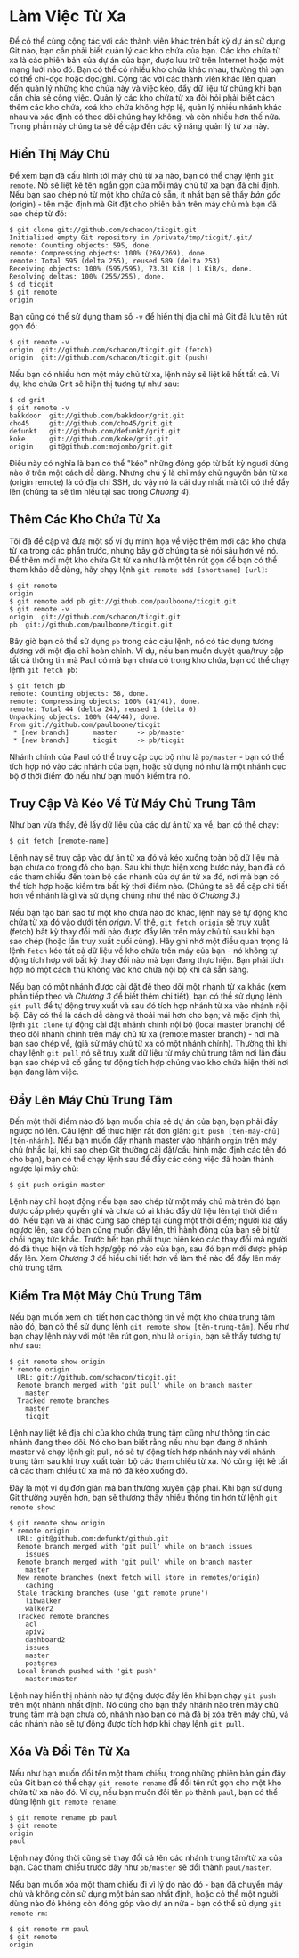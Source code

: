 # Làm Việc Từ Xa

Để có thể cùng cộng tác với các thành viên khác trên bất kỳ dự án sử dụng Git nào, bạn cần phải biết quản lý các kho chứa của bạn. Các kho chứa từ xa là các phiên bản của dự án của bạn, đuợc lưu trữ trên Internet hoặc một mạng luới nào đó. Bạn có thể có nhiều kho chứa khác nhau, thưòng thì bạn có thể chỉ-đọc hoặc đọc/ghi. Cộng tác với các thành viên khác liên quan đến quản lý những kho chứa này và việc kéo, đẩy dữ liệu từ chúng khi bạn cần chia sẻ công việc. Quản lý các kho chứa từ xa đòi hỏi phải biết cách thêm các kho chứa, xoá kho chứa không hợp lệ, quản lý nhiều nhánh khác nhau và xác định có theo dõi chúng hay không, và còn nhiều hơn thế nữa. Trong phần này chúng ta sẽ đề cập đến các kỹ năng quản lý từ xa này.

## Hiển Thị Máy Chủ

Để xem bạn đã cấu hình tới máy chủ từ xa nào, bạn có thể chạy lệnh `git remote`. Nó sẽ liệt kê tên ngắn gọn của mỗi máy chủ từ xa bạn đã chỉ định. 
Nếu bạn sao chép nó từ một kho chứa có sẵn, ít nhất bạn sẽ thấy *bản gốc* (origin) - tên mặc định mà Git đặt cho phiên bản trên máy chủ mà bạn đã sao chép từ đó:

	$ git clone git://github.com/schacon/ticgit.git
	Initialized empty Git repository in /private/tmp/ticgit/.git/
	remote: Counting objects: 595, done.
	remote: Compressing objects: 100% (269/269), done.
	remote: Total 595 (delta 255), reused 589 (delta 253)
	Receiving objects: 100% (595/595), 73.31 KiB | 1 KiB/s, done.
	Resolving deltas: 100% (255/255), done.
	$ cd ticgit
	$ git remote
	origin

Bạn cũng có thể sử dụng tham số `-v` để hiển thị địa chỉ mà Git đã lưu tên rút gọn đó:  

	$ git remote -v
	origin  git://github.com/schacon/ticgit.git (fetch)
	origin  git://github.com/schacon/ticgit.git (push)

Nếu bạn có nhiều hơn một máy chủ từ xa, lệnh này sẽ liệt kê hết tất cả. Ví dụ, kho chứa Grit sẽ hiện thị tuơng tự như sau:

	$ cd grit
	$ git remote -v
	bakkdoor  git://github.com/bakkdoor/grit.git
	cho45     git://github.com/cho45/grit.git
	defunkt   git://github.com/defunkt/grit.git
	koke      git://github.com/koke/grit.git
	origin    git@github.com:mojombo/grit.git

Điều này có nghĩa là bạn có thể "kéo" những đóng góp từ bất kỳ nguời dùng nào ở trên một cách dễ dàng. Nhưng chú ý là chỉ máy chủ nguyên bản từ xa (origin remote) là có địa chỉ SSH, do vậy nó là cái duy nhất mà tôi có thể đẩy lên (chúng ta sẽ tìm hiều tại sao trong *Chuơng 4*).

## Thêm Các Kho Chứa Từ Xa

Tôi đã đề cập và đưa một số ví dụ minh họa về việc thêm mới các kho chứa từ xa trong các phần trước, nhưng bây giờ chúng ta sẽ nói sâu hơn về nó. Để thêm mới một kho chứa Git từ xa như là một tên rút gọn để bạn có thể tham khảo dễ dàng, hãy chạy lệnh `git remote add [shortname] [url]`: 

	$ git remote
	origin
	$ git remote add pb git://github.com/paulboone/ticgit.git
	$ git remote -v
	origin	git://github.com/schacon/ticgit.git
	pb	git://github.com/paulboone/ticgit.git

Bây giờ bạn có thể sử dụng `pb` trong các câu lệnh, nó có tác dụng tương đương với một địa chỉ hoàn chỉnh. Ví dụ, nếu bạn muốn duyệt qua/truy cập tất cả thông tin mà Paul có mà bạn chưa có trong kho chứa, bạn có thể chạy lệnh `git fetch pb`: 

	$ git fetch pb
	remote: Counting objects: 58, done.
	remote: Compressing objects: 100% (41/41), done.
	remote: Total 44 (delta 24), reused 1 (delta 0)
	Unpacking objects: 100% (44/44), done.
	From git://github.com/paulboone/ticgit
	 * [new branch]      master     -> pb/master
	 * [new branch]      ticgit     -> pb/ticgit

Nhánh chính của Paul có thể truy cập cục bộ như là `pb/master` - bạn có thể tích hợp nó vào các nhánh của bạn, hoặc sử dụng nó như là một nhánh cục bộ ở thời điểm đó nếu như bạn muốn kiểm tra nó.  

## Truy Cập Và Kéo Về Từ Máy Chủ Trung Tâm

Như bạn vừa thấy, để lấy dữ liệu của các dự án từ xa về, bạn có thể chạy:

	$ git fetch [remote-name]

Lệnh này sẽ truy cập vào dự án từ xa đó và kéo xuống toàn bộ dữ liệu mà bạn chưa có trong đó cho bạn. Sau khi thực hiện xong bước này, bạn đã có các tham chiếu đến toàn bộ các nhánh của dự án từ xa đó, nơi mà bạn có thể tích hợp hoặc kiểm tra bất kỳ thời điểm nào. (Chúng ta sẽ đề cập chi tiết hơn về nhánh là gì và sử dụng chúng như thế nào ở *Chương 3*.)

Nếu bạn tạo bản sao từ một kho chứa nào đó khác, lệnh này sẽ tự động kho chứa từ xa đó vào dưới tên *origin*. Vì thế, `git fetch origin` sẽ truy xuất (fetch) bất kỳ thay đổi mới nào được đẩy lên trên máy chủ từ sau khi bạn sao chép (hoặc lần truy xuất cuối cùng). Hãy ghi nhớ một điều quan trọng là lệnh `fetch` kéo tất cả dữ liệu về kho chứa trên máy của bạn - nó không tự động tích hợp với bất kỳ thay đổi nào mà bạn đang thực hiện. Bạn phải tích hợp nó một cách thủ không vào kho chứa nội bộ khi đã sẵn sàng.

Nếu bạn có một nhánh được cài đặt để theo dõi một nhánh từ xa khác (xem phần tiếp theo và *Chương 3* để biết thêm chi tiết), bạn có thể sử dụng lệnh `git pull` để tự động truy xuất và sau đó tích hợp nhánh từ xa vào nhánh nội bộ. Đây có thể là cách dễ dàng và thoải mái hơn cho bạn; và mặc định thì, lệnh `git clone` tự động cài đặt nhánh chính nội bộ (local master branch) để theo dõi nhanh chính trên máy chủ từ xa (remote master branch) - nơi mà bạn sao chép về, (giả sử máy chủ từ xa có một nhánh chính). Thường thì khi chạy lệnh `git pull` nó sẽ truy xuất dữ liệu từ máy chủ trung tâm nơi lần đầu bạn sao chép và cố gắng tự động tích hợp chúng vào kho chứa hiện thời nơi bạn đang làm việc. 

## Đẩy Lên Máy Chủ Trung Tâm

Đến một thời điểm nào đó bạn muốn chia sẻ dự án của bạn, bạn phải đẩy ngược nó lên. Câu lệnh để thực hiện rất đơn giản: `git push [tên-máy-chủ] [tên-nhánh]`. Nếu bạn muốn đẩy nhánh master vào nhánh `orgin` trên máy chủ (nhắc lại, khi sao chép Git thường cài đặt/cấu hình mặc định các tên đó cho bạn), bạn có thể chạy lệnh sau để đẩy các công việc đã hoàn thành ngược lại máy chủ: 

	$ git push origin master

Lệnh này chỉ hoạt động nếu bạn sao chép từ một máy chủ mà trên đó bạn được cấp phép quyền ghi và chưa có ai khác đẩy dữ liệu lên tại thời điểm đó. Nếu bạn và ai khác cùng sao chép tại cùng một thời điểm; người kia đẩy ngược lên, sau đó bạn cũng muốn đẩy lên, thì hành động của bạn sẽ bị từ chối ngay tức khắc. Trước hết bạn phải thực hiện kéo các thay đổi mà người đó đã thực hiện và tích hợp/gộp nó vào của bạn, sau đó bạn mới được phép đẩy lên. Xem *Chương 3* để hiểu chi tiết hơn về làm thế nào để đẩy lên máy chủ trung tâm. 

## Kiểm Tra Một Máy Chủ Trung Tâm

Nếu bạn muốn xem chi tiết hơn các thông tin về một kho chứa trung tâm nào đó, bạn có thể sử dụng lệnh `git remote show [tên-trung-tâm]`. Nếu như bạn chạy lệnh này với một tên rút gọn, như là `origin`, bạn sẽ thấy tương tự như sau:

	$ git remote show origin
	* remote origin
	  URL: git://github.com/schacon/ticgit.git
	  Remote branch merged with 'git pull' while on branch master
	    master
	  Tracked remote branches
	    master
	    ticgit

Lệnh này liệt kê địa chỉ của kho chứa trung tâm cũng như thông tin các nhánh đang theo dõi. Nó cho bạn biết rằng nếu như bạn đang ở nhánh master và chạy lệnh git pull, nó sẽ tự động tích hợp nhánh này với nhánh trung tâm sau khi truy xuất toàn bộ các tham chiếu từ xa. Nó cũng liệt kê tất cả các tham chiếu từ xa mà nó đã kéo xuống đó.

Đây là một ví dụ đơn giản mà bạn thường xuyên gặp phải. Khi bạn sử dụng Git thường xuyên hơn, bạn sẽ thường thấy nhiều thông tin hơn từ lệnh `git remote show`:

	$ git remote show origin
	* remote origin
	  URL: git@github.com:defunkt/github.git
	  Remote branch merged with 'git pull' while on branch issues
	    issues
	  Remote branch merged with 'git pull' while on branch master
	    master
	  New remote branches (next fetch will store in remotes/origin)
	    caching
	  Stale tracking branches (use 'git remote prune')
	    libwalker
	    walker2
	  Tracked remote branches
	    acl
	    apiv2
	    dashboard2
	    issues
	    master
	    postgres
	  Local branch pushed with 'git push'
	    master:master

Lệnh này hiển thị nhánh nào tự động được đẩy lên khi bạn chạy `git push` trên một nhánh nhất định. Nó cũng cho bạn thấy nhánh nào trên máy chủ trung tâm mà bạn chưa có, nhánh nào bạn có mà đã bị xóa trên máy chủ, và các nhánh nào sẽ tự động được tích hợp khi chạy lệnh `git pull`. 

## Xóa Và Đổi Tên Từ Xa

Nếu như bạn muốn đổi tên một tham chiếu, trong những phiên bản gần đây của Git bạn có thể chạy `git remote rename` để đổi tên rút gọn cho một kho chứa từ xa nào đó. Ví dụ, nếu bạn muốn đổi tên `pb` thành `paul`, bạn có thể dùng lệnh `git remote rename`:

	$ git remote rename pb paul
	$ git remote
	origin
	paul

Lệnh này đồng thời cũng sẽ thay đổi cả tên các nhánh trung tâm/từ xa của bạn. Các tham chiếu trước đây như `pb/master` sẽ đổi thành `paul/master`.

Nếu bạn muốn xóa một tham chiếu đi vì lý do nào đó - bạn đã chuyển máy chủ và không còn sử dụng một bản sao nhất định, hoặc có thể một người dùng nào đó không còn đóng góp vào dự án nữa - bạn có thể sử dụng `git remote rm`:

	$ git remote rm paul
	$ git remote
	origin

